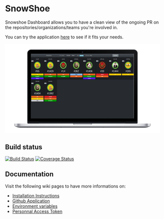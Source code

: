 # SnowShoe

Snowshoe Dashboard allows you to have a clean view of the ongoing PR on the repositories/organizations/teams you're involved in.

You can try the application [here](http://www.snowshoe.report) to see if it fits your needs.

![SnowShoe](docs/quick-glimpse.png "SnowShoe")

## Build status

[![Build Status](https://travis-ci.org/ludovic-gonthier/snowshoe.svg)](https://travis-ci.org/ludovic-gonthier/snowshoe) [![Coverage Status](https://coveralls.io/repos/ludovic-gonthier/snowshoe/badge.svg?branch=master&service=github)](https://coveralls.io/github/ludovic-gonthier/snowshoe?branch=master)

## Documentation

Visit the following wiki pages to have more informations on:

 * [Installation Instructions](https://github.com/ludovic-gonthier/snowshoe/wiki/Installation)
 * [Github Application](https://github.com/ludovic-gonthier/snowshoe/wiki/Github_application)
 * [Environment variables](https://github.com/ludovic-gonthier/snowshoe/wiki/Environment_variables)
 * [Personnal Access Token](https://github.com/ludovic-gonthier/snowshoe/wiki/Personnal_Access_Token)
